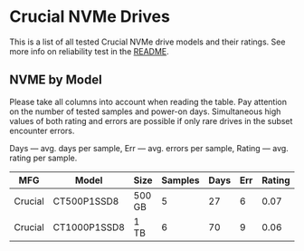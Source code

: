 Crucial NVMe Drives
===================

This is a list of all tested Crucial NVMe drive models and their ratings. See more
info on reliability test in the [README](https://github.com/linuxhw/SMART).

NVME by Model
------------

Please take all columns into account when reading the table. Pay attention on the
number of tested samples and power-on days. Simultaneous high values of both rating
and errors are possible if only rare drives in the subset encounter errors.

Days   — avg. days per sample,
Err    — avg. errors per sample,
Rating — avg. rating per sample.

| MFG       | Model              | Size   | Samples | Days  | Err   | Rating |
|-----------|--------------------|--------|---------|-------|-------|--------|
| Crucial   | CT500P1SSD8        | 500 GB | 5       | 27    | 6     | 0.07   |
| Crucial   | CT1000P1SSD8       | 1 TB   | 6       | 70    | 9     | 0.06   |
